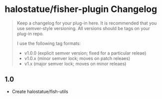 # halostatue/fisher-plugin Changelog

> Keep a changelog for your plug-in here. It is recommended that you use
> semver-style versioning. All versions should be tags on your plug-in repo.
>
> I use the following tag formats:
>
> - v1.0.0 (explicit semver version; fixed for a particular releae)
> - v1.0.x (minor semver lock; moves on patch releaes)
> - v1.x (major semver lock; moves on minor releaes)

## 1.0

- Create halostatue/fish-utils
